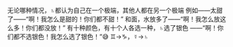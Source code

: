 无论哪种情况，♄都认为自己在一个极端，其他人都在另一个极端
例如——太甜了——“啊！我怎么是甜的！你们都不甜！”
和面，水放多了——“啊！我怎么放这么多！你们都没放！”
有十种颜色，有十个人各选一种，♄选了银色
——“啊！你们都不选银色！我怎么选了银色！”😅
♊︎→♑︎，☿→♄
